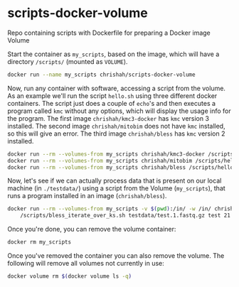 # scripts-docker-volume
Repo containing scripts with Dockerfile for preparing a Docker image Volume

Start the container as `my_scripts`, based on the image, which will have a directory `/scripts/` (mounted as `VOLUME`).
```bash
docker run --name my_scripts chrishah/scripts-docker-volume
```

Now, run any container with software, accessing a script from the volume. As an example we'll run the script `hello.sh` using three different docker containers. The script just does a couple of `echo`'s and then executes a program called `kmc` without any options, which will display the usage info for the program. 
The first image `chrishah/kmc3-docker` has `kmc` version 3 installed. The second image `chrishah/mitobim` does not have `kmc` installed, so this will give an error. The third image `chrishah/bless` has `kmc` version 2 installed.

```bash
docker run --rm --volumes-from my_scripts chrishah/kmc3-docker /scripts/hello.sh
docker run --rm --volumes-from my_scripts chrishah/mitobim /scripts/hello.sh
docker run --rm --volumes-from my_scripts chrishah/bless /scripts/hello.sh
```

Now, let's see if we can actually process data that is present on our local machine (in `./testdata/`) using a script from the Volume (`my_scripts`), that runs a program installed in an image (`chrishah/bless`).
```bash
docker run --rm --volumes-from my_scripts -v $(pwd):/in/ -w /in/ chrishah/bless \
	/scripts/bless_iterate_over_ks.sh testdata/test.1.fastq.gz test 21
```

Once you're done, you can remove the volume container:
```bash
docker rm my_scripts
```

Once you've removed the container you can also remove the volume. The following will remove all volumes not currently in use:
```bash
docker volume rm $(docker volume ls -q)
```
